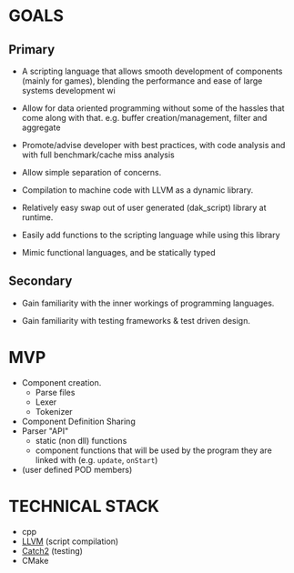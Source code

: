 # GOALS
## Primary

* A scripting language that allows smooth development of components (mainly for games), blending the performance and ease of large systems development wi

* Allow for data oriented programming without some of the hassles that come along with that. e.g. buffer creation/management, filter and aggregate


* Promote/advise developer with best practices, with code analysis and with full benchmark/cache miss analysis

* Allow simple separation of concerns.

* Compilation to machine code with LLVM as a dynamic library.

* Relatively easy swap out of user generated (dak_script) library at runtime.

* Easily add functions to the scripting language while using this library

* Mimic functional languages, and be statically typed

## Secondary

* Gain familiarity with the inner workings of programming languages.

* Gain familiarity with testing frameworks & test driven design.

# MVP
* Component creation.
    * Parse files
    * Lexer
    * Tokenizer
* Component Definition Sharing
* Parser "API" 
    * static (non dll) functions
    * component functions that will be used by the program they are linked with (e.g. `update`, `onStart`)
* (user defined POD members)

# TECHNICAL STACK


* cpp
* [LLVM](https://llvm.org) (script compilation)
* [Catch2](https://github.com/catchorg/Catch2) (testing)
* CMake

